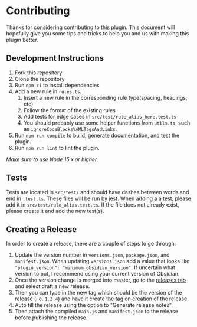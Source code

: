 # Contributing

Thanks for considering contributing to this plugin. This document will hopefully give you some tips and tricks to help you and us
with making this plugin better.

## Development Instructions

1. Fork this repository
2. Clone the repository
3. Run `npm ci` to install dependencies
4. Add a new rule in `rules.ts`.
   1. Insert a new rule in the corresponding rule type(spacing, headings, etc)
   2. Follow the format of the existing rules
   3. Add tests for edge cases in `src/test/rule_alias_here.test.ts`
   4. You should probably use some helper functions from `utils.ts`, such as `ignoreCodeBlocksYAMLTagsAndLinks`.
5. Run `npm run compile` to build, generate documentation, and test the plugin.
6. Run `npm run lint` to lint the plugin.

_Make sure to use Node 15.x or higher._

## Tests

Tests are located in `src/test/` and should have dashes between words and end in `.test.ts`. These files will be run by jest.
When adding a a test, please add it in `src/test/rule_alias.test.ts`. If the file does not already exist, please create it and
add the new test(s).

## Creating a Release

In order to create a release, there are a couple of steps to go through:

1. Update the version number in `versions.json`, `package.json`, and `manifest.json`. When updating `versions.json` add a value that looks like `"plugin_version": "minimum_obsidian_version"`. If uncertain what version to put, I recommend using your current version of Obsidian.
2. Once the version change is merged into master, go to the [releases tab](https://github.com/platers/obsidian-linter//releases/latest) and select draft a new release.
3. Then you can type in the new tag which should be the version of the release (i.e. `1.3.4`) and have it create the tag on creation of the release.
4. Auto fill the release using the option to "Generate release notes".
5. Then attach the compiled `main.js` and `manifest.json` to the release before publishing the release.
